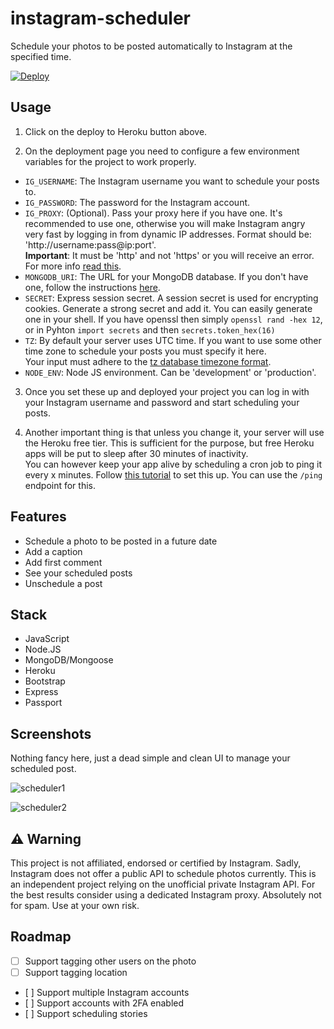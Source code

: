 # instagram-scheduler
Schedule your photos to be posted automatically to Instagram at the specified time.

[![Deploy](https://www.herokucdn.com/deploy/button.svg)](https://heroku.com/deploy)

## Usage

1. Click on the deploy to Heroku button above.

2. On the deployment page you need to configure a few environment variables for the project to work properly.
- ```IG_USERNAME```: The Instagram username you want to schedule your posts to.
- ```IG_PASSWORD```: The password for the Instagram account.
- ```IG_PROXY```: (Optional). Pass your proxy here if you have one. It's recommended to use one, otherwise you will make Instagram angry very fast by logging in from dynamic IP addresses. 
Format should be: 'http://username:pass@ip:port'.  
**Important**: It must be 'http' and not 'https' or you will receive an error. For more info [read this](https://stackoverflow.com/a/55226647/10706839).
- ```MONGODB_URI```: The URL for your MongoDB database. If you don't have one, follow the instructions [here](https://developer.mongodb.com/how-to/use-atlas-on-heroku/).
- ```SECRET```: Express session secret. A session secret is used for encrypting cookies. Generate a strong secret and add it. You can easily generate one in your shell. If you have openssl then simply ```openssl rand -hex 12```, or in Pyhton ```import secrets``` and then ```secrets.token_hex(16)```
- ```TZ```: By default your server uses UTC time. If you want to use some other time zone to schedule your posts you must specify it here.  
Your input must adhere to the [tz database timezone format](https://en.wikipedia.org/wiki/List_of_tz_database_time_zones).
- ```NODE_ENV```: Node JS environment. Can be 'development' or 'production'.

3. Once you set these up and deployed your project you can log in with your Instagram username and password and start scheduling your posts.

4. Another important thing is that unless you change it, your server will use the Heroku free tier. This is sufficient for the purpose, but free Heroku apps will be put to sleep after 30 minutes of inactivity.  
You can however keep your app alive by scheduling a cron job to ping it every x minutes. Follow [this tutorial](https://betterprogramming.pub/keeping-my-heroku-app-alive-b19f3a8c3a82) to set this up.
You can use the ```/ping``` endpoint for this.

## Features
- Schedule a photo to be posted in a future date
- Add a caption
- Add first comment
- See your scheduled posts
- Unschedule a post

## Stack
- JavaScript
- Node.JS
- MongoDB/Mongoose
- Heroku
- Bootstrap
- Express
- Passport

## Screenshots
Nothing fancy here, just a dead simple and clean UI to manage your scheduled post. 

![scheduler1](https://user-images.githubusercontent.com/44027725/112515388-83284f80-8d96-11eb-82e6-ffa6eed2ae5f.png)

![scheduler2](https://user-images.githubusercontent.com/44027725/112515400-86234000-8d96-11eb-869b-baa78ab9d181.png)


## ⚠️ Warning
This project is not affiliated, endorsed or certified by Instagram. Sadly, Instagram does not offer a public API to schedule photos currently. This is an independent project relying on the unofficial private Instagram API. For the best results consider using a dedicated Instagram proxy. Absolutely not for spam. Use at your own risk.

## Roadmap
- [ ] Support tagging other users on the photo
- [ ] Support tagging location
- [ ] Support multiple Instagram accounts
- [ ] Support accounts with 2FA enabled
- [ ] Support scheduling stories

